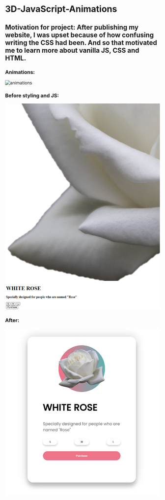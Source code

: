 # 3D-JavaScript-Animations
## Motivation for project: After publishing my website, I was upset because of how confusing writing the CSS had been. And so that motivated me to learn more about vanilla JS, CSS and HTML.

### Animations:
![animations](animation.gif)


### Before styling and JS:
![before](before.PNG)

### After:
![after](after.PNG)

